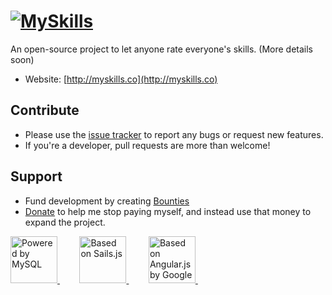 <h1>
<a href="http://myskills.co"><img src="http://myskills.co/images/title.png" title="MySkills"/></a>
</h1>

An open-source project to let anyone rate everyone's skills.
(More details soon)

* Website: [http://myskills.co](http://myskills.co)

## Contribute
* Please use the [issue tracker](https://github.com/ronenteva/MySkills/issues) to report any bugs or request new features.
* If you're a developer, pull requests are more than welcome!

## Support
* Fund development by creating [Bounties](https://www.bountysource.com/teams/my-skills)
* [Donate](https://www.gittip.com/ronenteva) to help me stop paying myself, and instead use that money to expand the project.

<a target="_blank" href="http://www.mysql.com">
  <img width="75" src="http://www.mysql.com/common/logos/powered-by-mysql-125x64.png" alt="Powered by MySQL" title="Powered by MySQL"/>
</a>&nbsp; &nbsp; &nbsp; &nbsp;
<a target="_blank" href="http://sailsjs.org">
  <img width="75" src="http://sailsjs.org/images/logo.png" title="Based on Sails.js"/>
</a>&nbsp; &nbsp; &nbsp; &nbsp;
<a target="_blank" href="http://angularjs.org">
  <img width="75" src="http://angularjs.org/img/AngularJS-large.png" title="Based on Angular.js by Google"/>
</a>&nbsp; &nbsp; &nbsp; &nbsp;